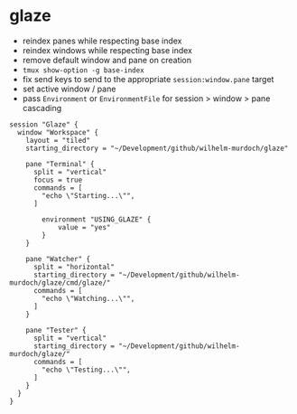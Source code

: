 # glaze

- reindex panes while respecting base index
- reindex windows while respecting base index
- remove default window and pane on creation
- `tmux show-option -g base-index`
- fix send keys to send to the appropriate `session:window.pane` target
- set active window / pane
- pass `Environment` or `EnvironmentFile` for session > window > pane cascading


```hcl
session "Glaze" {
  window "Workspace" {
    layout = "tiled"
    starting_directory = "~/Development/github/wilhelm-murdoch/glaze"

    pane "Terminal" {
      split = "vertical"
      focus = true
      commands = [
        "echo \"Starting...\"",
      ]

        environment "USING_GLAZE" {
            value = "yes"
        }
    }

    pane "Watcher" {
      split = "horizontal"
      starting_directory = "~/Development/github/wilhelm-murdoch/glaze/cmd/glaze/"
      commands = [
        "echo \"Watching...\"",
      ]
    }

    pane "Tester" {
      split = "vertical"
      starting_directory = "~/Development/github/wilhelm-murdoch/glaze/"
      commands = [
        "echo \"Testing...\"",
      ]
    }
  }
}
```